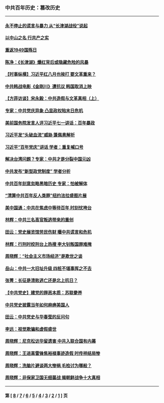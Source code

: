 ### 中共百年历史：篡改历史
---
#### [永不停止的谎言与暴力 从“长津湖战役”说起](../../pages/nf1176115/n13494094.md?11030430) 
#### [以中山之名 行共产之实](../../pages/nf1176115/n13346437.md?11030430) 
#### [重返1949国殇日](../../pages/nf1176115/n13346372.md?11030430) 
#### [陈净：《长津湖》爆红背后或隐藏危险的风暴](../../pages/nf1176115/n13314364.md?11030430) 
#### [【时事纵横】习近平红八月也挨打 要文革重来？](../../pages/nf1176115/n13231393.md?11030430) 
#### [中共韩战电影《金刚川》遭抗议 韩国取消上映](../../pages/nf1176115/n13219114.md?11030430) 
#### [【方菲访谈】宋永毅：中共造假与文革真相（上）](../../pages/nf1176115/n13200760.md?11030430) 
#### [专家：中共党庆异象 凸显政权陷末日危机](../../pages/nf1176115/n13067084.md?11030430) 
#### [美前国务院发言人评习近平七一讲话：百年暴政](../../pages/nf1176115/n13066986.md?11030430) 
#### [习近平发“头破血流”威胁 蓬佩奥解析](../../pages/nf1176115/n13063604.md?11030430) 
#### [习近平“百年党庆”讲话 学者：重复喊口号](../../pages/nf1176115/n13061411.md?11030430) 
#### [解决台湾问题？专家：中共才是分裂中国元凶](../../pages/nf1176115/n13060811.md?11030430) 
#### [中共发布“新型政党制度” 学者分析](../../pages/nf1176115/n13056354.md?11030430) 
#### [中共百年刻意忽略黑暗历史 专家：怕被解体](../../pages/nf1176115/n13056056.md?11030430) 
#### [“清算中共百年反人类罪”纽约法拉盛图片展](../../pages/nf1176115/n13052220.md?11030430) 
#### [美中国通：中共在焦虑中等待百年 时刻忧垮台](../../pages/nf1176115/n13048820.md?11030430) 
#### [林辉：中共三名高官叛逃带来的重创](../../pages/nf1176115/n13035206.md?11030430) 
#### [田云：党史展览馆劳民伤财 曝中共谎言和危机](../../pages/nf1176115/n13033900.md?11030430) 
#### [林辉：行刑时绞刑台上热搜 李大钊叛国罪难掩](../../pages/nf1176115/n13031965.md?11030430) 
#### [周晓辉：“社会主义市场经济”是欺世之谈](../../pages/nf1176115/n13024090.md?11030430) 
#### [岳山：中共一大旧址升级 四桩不堪事挥之不去](../../pages/nf1176115/n13021697.md?11030430) 
#### [张菁：长征是溃败逃亡还是北上抗日？](../../pages/nf1176115/n13020585.md?11030430) 
#### [【中共党史】建党的罪恶本质：苏联豢养](../../pages/nf1176115/n13011888.md?11030430) 
#### [中共党史披露当年如何麻痹美国人](../../pages/nf1176115/n12966400.md?11030430) 
#### [田云：中共党史与华春莹的反问句](../../pages/nf1176115/n12765178.md?11030430) 
#### [李远：视觉欺骗和虚假盛世](../../pages/nf1176115/n12993376.md?11030430) 
#### [周晓辉：尼克松访华留遗害 中共入联合国有内幕](../../pages/nf1176115/n12991422.md?11030430) 
#### [周晓辉：王进喜雷锋焦裕禄事迹造假 时传祥结局惨](../../pages/nf1176115/n12985497.md?11030430) 
#### [周晓辉：洗脑片避谈两大惨祸 毛检讨为哪般？](../../pages/nf1176115/n12971285.md?11030430) 
#### [周晓辉：非保家卫国无细菌战 揭朝鲜战争十大真相](../../pages/nf1176115/n12954161.md?11030430) 

---
#### 第 [ [8](./8.md?11030430) / [7](./7.md?11030430) / [6](./6.md?11030430) / [5](./5.md?11030430) / [4](./4.md?11030430) / [3](./3.md?11030430) / [2](./2.md?11030430) / [1](./1.md?11030430) ] 页

